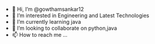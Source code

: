 - 👋 Hi, I’m @gowthamsankar12
- 👀 I’m interested in Engineering and Latest Technologies
- 🌱 I’m currently learning java
- 💞️ I’m looking to collaborate on python,java
- 📫 How to reach me ...

<!---
gowthamsankar12/gowthamsankar12 is a ✨ special ✨ repository because its `README.md` (this file) appears on your GitHub profile.
You can click the Preview link to take a look at your changes.
--->
